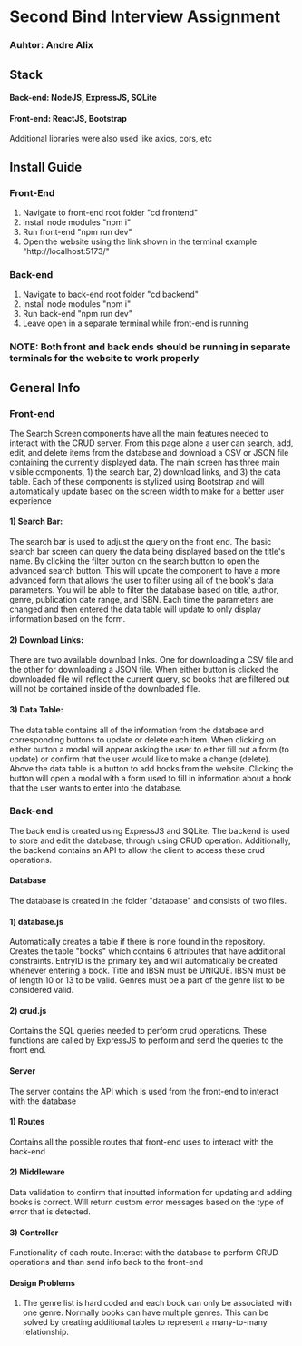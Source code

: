# Second Bind Interview Assignment

### Auhtor: Andre Alix 

## Stack 
#### Back-end: NodeJS, ExpressJS, SQLite
#### Front-end: ReactJS, Bootstrap
Additional libraries were also used like axios, cors, etc

## Install Guide

### Front-End
1) Navigate to front-end root folder "cd frontend"
2) Install node modules "npm i"
3) Run front-end "npm run dev"
4) Open the website using the link shown in the terminal example "http://localhost:5173/"

### Back-end
1) Navigate to back-end root folder "cd backend"
2) Install node modules "npm i"
3) Run back-end "npm run dev"
4) Leave open in a separate terminal while front-end is running

### NOTE: Both front and back ends should be running in separate terminals for the website to work properly

## General Info

### Front-end
The Search Screen components have all the main features needed to interact with the CRUD server. From this page alone a user can search, add, edit, and delete items from the database and download a CSV or JSON file containing the currently displayed data. The main screen has three main visible components, 1) the search bar, 2) download links, and 3) the data table. Each of these components is stylized using Bootstrap and will automatically update based on the screen width to make for a better user experience
#### 1) Search Bar:
The search bar is used to adjust the query on the front end. The basic search bar screen can query the data being displayed based on the title's name. By clicking the filter button on the search button to open the advanced search button. This will update the component to have a more advanced form that allows the user to filter using all of the book's data parameters. You will be able to filter the database based on title, author, genre, publication date range, and ISBN. Each time the parameters are changed and then entered the data table will update to only display information based on the form.
#### 2) Download Links:
There are two available download links. One for downloading a CSV file and the other for downloading a JSON file. When either button is clicked the downloaded file will reflect the current query, so books that are filtered out will not be contained inside of the downloaded file.
#### 3) Data Table:
The data table contains all of the information from the database and corresponding buttons to update or delete each item. When clicking on either button a modal will appear asking the user to either fill out a form (to update) or confirm that the user would like to make a change (delete). Above the data table is a button to add books from the website. Clicking the button will open a modal with a form used to fill in information about a book that the user wants to enter into the database. 

### Back-end
The back end is created using ExpressJS and SQLite. The backend is used to store and edit the database, through using CRUD operation. Additionally, the backend contains an API to allow the client to access these crud operations.

#### Database
The database is created in the folder "database" and consists of two files.
#### 1) database.js
Automatically creates a table if there is none found in the repository. Creates the table "books" which contains 6 attributes that have additional constraints. EntryID is the primary key and will automatically be created whenever entering a book. Title and IBSN must be UNIQUE. IBSN must be of length 10 or 13 to be valid. Genres must be a part of the genre list to be considered valid.
#### 2) crud.js
Contains the SQL queries needed to perform crud operations. These functions are called by ExpressJS to perform and send the queries to the front end.

#### Server
The server contains the API which is used from the front-end to interact with the database
#### 1) Routes
Contains all the possible routes that front-end uses to interact with the back-end
#### 2) Middleware
Data validation to confirm that inputted information for updating and adding books is correct. Will return custom error messages based on the type of error that is detected.
#### 3) Controller
Functionality of each route. Interact with the database to perform CRUD operations and than send info back to the front-end

#### Design Problems
1) The genre list is hard coded and each book can only be associated with one genre. Normally books can have multiple genres. This can be solved by creating additional tables to represent a many-to-many relationship.
